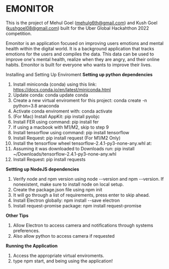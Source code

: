 # EMONITOR
This is the project of Mehul Goel (mehulg6th@gmail.com) and Kush Goel (kushgoel08@gmail.com) built for the Uber Global Hackahthon 2022 competition.

Emonitor is an application focused on improving users emotions and mental health within the digital world. It is a background application
that tracks emotions for the users and compiles the data. This data can be used to improve one's mental health, realize when they are angry,
and their online habits. Emonitor is built for everyone who wants to improve their lives.


Installing and Setting Up Enviroment
__Setting up python dependencies__
1. Install miniconda (conda) using this link: https://docs.conda.io/en/latest/miniconda.html 
2. Update conda: conda update conda
3. Create a new virtual enviroment for this project: conda create -n <Enviroment Name> python=3.8 anaconda
4. Activate conda enviroment with: conda activate <Enviroment Name>
8. (For Mac) Install AppKit: pip install pyobjc
4. Install FER using command: pip install fer
5. If using a macbook with M1/M2, skip to step 9
6. Install tensorflow using command: pip install tensorflow
7. Install Request: pip install request
(For M1/M2 Only)
12. Install the tensorflow wheel tensorflow-2.4.1-py3-none-any.whl at:
13. Assuming it was downloaded to Downloads run: pip install ~/Downloads/tensorflow-2.4.1-py3-none-any.whl
14. Install Request: pip install requests




__Settting up NodeJS dependencies__
1. Verify node and npm version using node --version and npm --version. If nonexistent, make sure to install node on local setup.
2. Create the package.json file using npm init
3. It will go through a list of requirements, press enter to skip ahead.
4. Install Electron globally: npm install --save electron
5. Install request-promise package: npm install request-promise

__Other Tips__
1. Allow Electron to access camera and notifications through systems preferences.
2. Also allow python to access camera if requested

__Running the Application__
1. Access the appropriate virtual enviroments.
2. type npm start, and being using the application!


